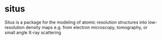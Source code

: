 # situs
Situs is a package for the modeling of atomic resolution structures into low-resolution density maps e.g. from electron microscopy, tomography, or small angle X-ray scattering
